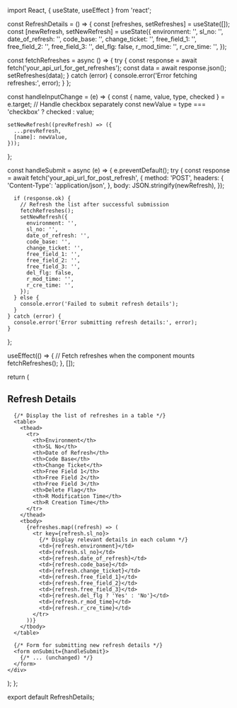 import React, { useState, useEffect } from 'react';

const RefreshDetails = () => {
  const [refreshes, setRefreshes] = useState([]);
  const [newRefresh, setNewRefresh] = useState({
    environment: '',
    sl_no: '',
    date_of_refresh: '',
    code_base: '',
    change_ticket: '',
    free_field_1: '',
    free_field_2: '',
    free_field_3: '',
    del_flg: false,
    r_mod_time: '',
    r_cre_time: '',
  });

  const fetchRefreshes = async () => {
    try {
      const response = await fetch('your_api_url_for_get_refreshes');
      const data = await response.json();
      setRefreshes(data);
    } catch (error) {
      console.error('Error fetching refreshes:', error);
    }
  };

  const handleInputChange = (e) => {
    const { name, value, type, checked } = e.target;
    // Handle checkbox separately
    const newValue = type === 'checkbox' ? checked : value;

    setNewRefresh((prevRefresh) => ({
      ...prevRefresh,
      [name]: newValue,
    }));
  };

  const handleSubmit = async (e) => {
    e.preventDefault();
    try {
      const response = await fetch('your_api_url_for_post_refresh', {
        method: 'POST',
        headers: {
          'Content-Type': 'application/json',
        },
        body: JSON.stringify(newRefresh),
      });

      if (response.ok) {
        // Refresh the list after successful submission
        fetchRefreshes();
        setNewRefresh({
          environment: '',
          sl_no: '',
          date_of_refresh: '',
          code_base: '',
          change_ticket: '',
          free_field_1: '',
          free_field_2: '',
          free_field_3: '',
          del_flg: false,
          r_mod_time: '',
          r_cre_time: '',
        });
      } else {
        console.error('Failed to submit refresh details');
      }
    } catch (error) {
      console.error('Error submitting refresh details:', error);
    }
  };

  useEffect(() => {
    // Fetch refreshes when the component mounts
    fetchRefreshes();
  }, []);

  return (
    <div>
      <h2>Refresh Details</h2>

      {/* Display the list of refreshes in a table */}
      <table>
        <thead>
          <tr>
            <th>Environment</th>
            <th>SL No</th>
            <th>Date of Refresh</th>
            <th>Code Base</th>
            <th>Change Ticket</th>
            <th>Free Field 1</th>
            <th>Free Field 2</th>
            <th>Free Field 3</th>
            <th>Delete Flag</th>
            <th>R Modification Time</th>
            <th>R Creation Time</th>
          </tr>
        </thead>
        <tbody>
          {refreshes.map((refresh) => (
            <tr key={refresh.sl_no}>
              {/* Display relevant details in each column */}
              <td>{refresh.environment}</td>
              <td>{refresh.sl_no}</td>
              <td>{refresh.date_of_refresh}</td>
              <td>{refresh.code_base}</td>
              <td>{refresh.change_ticket}</td>
              <td>{refresh.free_field_1}</td>
              <td>{refresh.free_field_2}</td>
              <td>{refresh.free_field_3}</td>
              <td>{refresh.del_flg ? 'Yes' : 'No'}</td>
              <td>{refresh.r_mod_time}</td>
              <td>{refresh.r_cre_time}</td>
            </tr>
          ))}
        </tbody>
      </table>

      {/* Form for submitting new refresh details */}
      <form onSubmit={handleSubmit}>
        {/* ... (unchanged) */}
      </form>
    </div>
  );
};

export default RefreshDetails;
